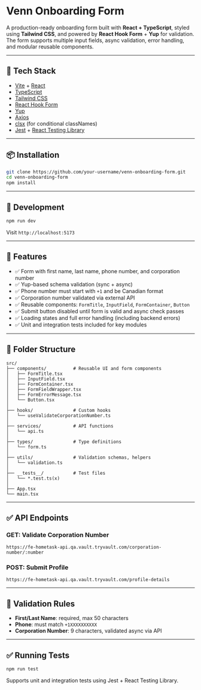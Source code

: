 # Venn Onboarding Form

A production-ready onboarding form built with **React + TypeScript**, styled using **Tailwind CSS**, and powered by **React Hook Form** + **Yup** for validation. The form supports multiple input fields, async validation, error handling, and modular reusable components.

---

## 🚀 Tech Stack

- [Vite](https://vitejs.dev/) + [React](https://reactjs.org/)
- [TypeScript](https://www.typescriptlang.org/)
- [Tailwind CSS](https://tailwindcss.com/)
- [React Hook Form](https://react-hook-form.com/)
- [Yup](https://github.com/jquense/yup)
- [Axios](https://axios-http.com/)
- [clsx](https://github.com/lukeed/clsx) (for conditional classNames)
- [Jest](https://jestjs.io/) + [React Testing Library](https://testing-library.com/)

---

## 📦 Installation

```bash
git clone https://github.com/your-username/venn-onboarding-form.git
cd venn-onboarding-form
npm install
```

---

## 🧪 Development

```bash
npm run dev
```

Visit `http://localhost:5173`

---

## 🧱 Features

- ✅ Form with first name, last name, phone number, and corporation number
- ✅ Yup-based schema validation (sync + async)
- ✅ Phone number must start with `+1` and be Canadian format
- ✅ Corporation number validated via external API
- ✅ Reusable components: `FormTitle`, `InputField`, `FormContainer`, `Button`
- ✅ Submit button disabled until form is valid and async check passes
- ✅ Loading states and full error handling (including backend errors)
- ✅ Unit and integration tests included for key modules

---

## 📁 Folder Structure

```
src/
├── components/          # Reusable UI and form components
│   ├── FormTitle.tsx
│   ├── InputField.tsx
│   ├── FormContainer.tsx
│   ├── FormFieldWrapper.tsx
│   ├── FormErrorMessage.tsx
│   └── Button.tsx
│
├── hooks/               # Custom hooks
│   └── useValidateCorporationNumber.ts
│
├── services/            # API functions
│   └── api.ts
│
├── types/               # Type definitions
│   └── form.ts
│
├── utils/               # Validation schemas, helpers
│   └── validation.ts
│
├── __tests__/           # Test files
│   └── *.test.ts(x)
│
├── App.tsx
└── main.tsx
```

---

## ✅ API Endpoints

### GET: Validate Corporation Number
```
https://fe-hometask-api.qa.vault.tryvault.com/corporation-number/:number
```

### POST: Submit Profile
```
https://fe-hometask-api.qa.vault.tryvault.com/profile-details
```

---

## 📌 Validation Rules
- **First/Last Name**: required, max 50 characters
- **Phone**: must match `+1XXXXXXXXXX`
- **Corporation Number**: 9 characters, validated async via API

---

## ✅ Running Tests

```bash
npm run test
```

Supports unit and integration tests using Jest + React Testing Library.
